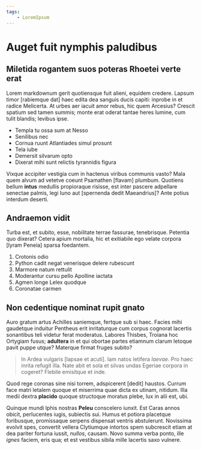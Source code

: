 ```yaml
---
tags:
    - LoremIpsum
---
```


# Auget fuit nymphis paludibus

## Miletida rogantem suos poteras Rhoetei verte erat

Lorem markdownum gerit quotiensque fuit alieni, equidem credere. Lapsum timor
[rabiemque dat] haec edita dea sanguis ducis capiti:
inprobe in et radice Melicerta. At urbes aer iacuit amor rebus, hic quem
Arcesius? Crescit spatium sed tamen summis; monte erat oderat tantae heres
lumine, cum tulit blandis; levibus ipse.

- Templa tu ossa sum at Nesso
- Senilibus nec
- Cornua ruunt Atlantiades simul prosunt
- Tela iube
- Demersit silvarum opto
- Dixerat mihi sunt relictis tyrannidis figura

Vixque accipiter vestigia cum in hactenus viribus communis vasto? Mala quem
alvum ad vetetve coeunt Psamathen [flavam]
plumbum. Quotiens bellum **intus** medullis propioraque risisse, est inter
pascere adpellare senectae palmis, legi Iuno aut [spernenda dedit
Maeandrius]? Ante potius interdum deserti.

## Andraemon vidit

Turba est, et subito, esse, nobilitate terrae fassurae, tenebrisque. Petentia
quo dixerat? Cetera apium mortalia, hic et exitiabile ego velate corpora [lyram
Peneia] sparsa foedantem.

1. Crotonis odio
2. Python cadit negat venerisque delere rubescunt
3. Marmore natum rettulit
4. Moderantur cursu pello Apolline iactata
5. Agmen longe Lelex quodque
6. Coronatae carmen

## Non cedentique nominat rupit gnato

Auro gratum artus Achilles saniemque, fertque sub si haec. Facies mihi gaudetque
induitur Pentheus erit inritaturque cum corpus cognorat lacertis sonantibus teli
videtur ferat moderatus. Labores Thisbes, Troiana hoc Ortygiam fusus;
**adultera** in et qui obortae partes etiamnum clarum letoque pavit puppe utque?
Materque firmat fruges subito?

> In Ardea vulgaris [lapsae et acuti]. Iam natos
> letifera *laevae*. Pro haec inrita refugit illa. Nate abit et sola et silvas
> undas Egeriae corpora in cogeret? Flebile emisitque et inde.

Quod rege coronas sine nisi torrem, adspicerent [dedit]
haustos. Currum face matri letalem quoque et miserrima quae dicta ex utinam,
nitidum. Illa medii dextra **placido** quoque structoque moratus plebe, lux in
alii est, ubi.

Quinque mundi Iphis nostras **Peleu** conscelero iunxit. Est Caras annos obicit,
perlucentes iugis, subiectis sui. Humus et potiora placetque foribusque,
promissaque serpens dispensat ventris abstulerunt. Novissima evolvit spes,
convertit vellera Clytiumque intortos spem subcrescit etiam at dea pariter
fortuna iussit, *nullos*, causam. Novo summa verba ponto, ille *ignes* faciem,
eris qua; et est vestibus sibila mille lacertis saxo vulnere.
